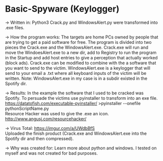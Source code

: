 # Basic-Spyware (Keylogger)

-> Written in:
Python3
Crack.py and WindowsAlert.py were transformed into .exe files.

-> How the program works:
The targets are home PCs owned by people that are trying to get a paid software for free.
The program is divided into two pieces the Crack.exe and the WindowsAlert.exe.
Crack.exe will run and move the WindoesAlert.exe to a new dir, add to Registry to run the program in the Startup and add host entries to give a perception that actually worked (block ads).
Crack.exe can be modified to combine with the a software that you want to send to the victim.
WindowsAlert.exe is a keylogger that will send to your email a .txt where all keyboard inputs of the victim will be written.
Note: WindowsAlert.exe in my case is in a subdir existed in the Spotify dir.


-> Results:
In the example the software that I used to be cracked was Spotify.
To persuade the victims use pyinstaller to transform into an exe file.                                     
https://datatofish.com/executable-pyinstaller/ >pyinstaller --onefile pythonScriptName.py                                                  
Resource Hacker was used to give the .exe an icon.
http://www.angusj.com/resourcehacker/


-> Virus Total:
https://imgur.com/a/UWdbBfS                                                                                                               
Uploaded the finish product (Crack.exe and WindowsAlert.exe into the Spotify dir and then compressed).


-> Why was created for:
Learn more about python and windows. I tested on myself and was not created for bad purposes.
